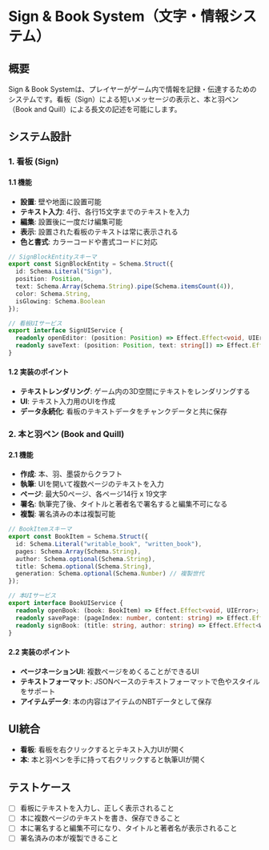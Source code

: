 # Sign & Book System（文字・情報システム）

## 概要

Sign & Book Systemは、プレイヤーがゲーム内で情報を記録・伝達するためのシステムです。看板（Sign）による短いメッセージの表示と、本と羽ペン（Book and Quill）による長文の記述を可能にします。

## システム設計

### 1. 看板 (Sign)

#### 1.1 機能
- **設置**: 壁や地面に設置可能
- **テキスト入力**: 4行、各行15文字までのテキストを入力
- **編集**: 設置後に一度だけ編集可能
- **表示**: 設置された看板のテキストは常に表示される
- **色と書式**: カラーコードや書式コードに対応

```typescript
// SignBlockEntityスキーマ
export const SignBlockEntity = Schema.Struct({
  id: Schema.Literal("Sign"),
  position: Position,
  text: Schema.Array(Schema.String).pipe(Schema.itemsCount(4)),
  color: Schema.String,
  isGlowing: Schema.Boolean
});

// 看板UIサービス
export interface SignUIService {
  readonly openEditor: (position: Position) => Effect.Effect<void, UIError>;
  readonly saveText: (position: Position, text: string[]) => Effect.Effect<void, WorldError>;
}
```

#### 1.2 実装のポイント
- **テキストレンダリング**: ゲーム内の3D空間にテキストをレンダリングする
- **UI**: テキスト入力用のUIを作成
- **データ永続化**: 看板のテキストデータをチャンクデータと共に保存

### 2. 本と羽ペン (Book and Quill)

#### 2.1 機能
- **作成**: 本、羽、墨袋からクラフト
- **執筆**: UIを開いて複数ページのテキストを入力
- **ページ**: 最大50ページ、各ページ14行 x 19文字
- **署名**: 執筆完了後、タイトルと著者名で署名すると編集不可になる
- **複製**: 署名済みの本は複製可能

```typescript
// BookItemスキーマ
export const BookItem = Schema.Struct({
  id: Schema.Literal("writable_book", "written_book"),
  pages: Schema.Array(Schema.String),
  author: Schema.optional(Schema.String),
  title: Schema.optional(Schema.String),
  generation: Schema.optional(Schema.Number) // 複製世代
});

// 本UIサービス
export interface BookUIService {
  readonly openBook: (book: BookItem) => Effect.Effect<void, UIError>;
  readonly savePage: (pageIndex: number, content: string) => Effect.Effect<void, InventoryError>;
  readonly signBook: (title: string, author: string) => Effect.Effect<WrittenBook, InventoryError>;
}
```

#### 2.2 実装のポイント
- **ページネーションUI**: 複数ページをめくることができるUI
- **テキストフォーマット**: JSONベースのテキストフォーマットで色やスタイルをサポート
- **アイテムデータ**: 本の内容はアイテムのNBTデータとして保存

## UI統合

- **看板**: 看板を右クリックするとテキスト入力UIが開く
- **本**: 本と羽ペンを手に持って右クリックすると執筆UIが開く

## テストケース

- [ ] 看板にテキストを入力し、正しく表示されること
- [ ] 本に複数ページのテキストを書き、保存できること
- [ ] 本に署名すると編集不可になり、タイトルと著者名が表示されること
- [ ] 署名済みの本が複製できること

